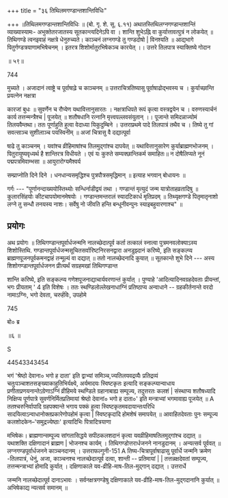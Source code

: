 +++
title = "३६ तिथिलमगण्डान्तशान्तिविधिः"

+++
॥तिथिलमगण्डान्तशान्तिविधिः ॥ (बो. गृ. शे. सू. ६.११) अथातस्तिथिलग्नगण्डान्तशान्तिं व्याख्यास्यामः- अभुक्तेतरजातस्य सूतकान्त्यदिनेऽपि वा । शान्ति शुभेऽह्नि वा कुर्यात्तावत्पुत्रं न लोकयेत् ॥ तिथिगण्डे त्वनइवाहं नक्षत्रे धेनुरुच्यते। काञ्चनं लग्नगण्डे तु गण्डदोषो | विनश्यति ॥ आद्यभागे पितुर्गण्डत्रयाणामभिषेचनम् । इतरत्र शिशोर्मातुरभिषेकञ्च कारयेत् ।। उत्तरे तिलपात्र स्याक्तिष्ये गोदान

॥ ५९॥

744

मुच्यते । अजादानं त्वाष्ट्रे च पूर्वाषाढ़े च काञ्चनम् ॥ उत्तराचित्रतिष्यासु पूर्वाषाढोद्भवस्य च । कुर्याच्छान्ति प्रयत्नेन नक्षत्रा

कारजां बुधः ॥ सुवर्णेन च रौप्येण यथावित्तानुसारतः । नक्षत्राधिपते रूपं कृत्वा वस्त्रद्वयेन च । वरुणस्यार्चनं कार्य तत्तन्मन्त्रैश्च | पूजयेत् ॥ शतौषधानि रत्नानि मृत्त्वपल्लवसंयुतान् ।। पूजान्ते समिदन्नाज्योमं तिलयवैम्तथा। ततः पूर्णाहुति हुत्वा वेदाध्या यिकुदुम्बिने । उत्तराप्रथमे पादे तिलपात्रं तथैव च । तिष्ये तु गां सवत्साञ्च सुशीलाञ्च पयस्विनीम् ॥ अजां चित्रासु वै दद्यात्पूर्वा

षाढे तु काञ्चनम् । यवांश्च व्रीहिमाषांश्च तिलमुद्गांश्च दापयेत् ॥ यथावित्तानुसारेण कुर्याब्राह्मणभोजनम् । पितुरायुष्यवृध्यर्थ है शान्तिरत्र विधीयते । एवं यः कुरुते सम्यक्छान्तिकर्म समाहितः॥ न दोषैलिप्यते नूनं पद्मपत्रमिवाम्भसा ॥ आयुरारोग्यमैश्वर्य

सम्प्राप्नोति दिने दिने । धनधान्यसमृद्धिश्च पुत्रपौत्रसमृद्धिमान् ॥ इत्याह भगवान् बोधायनः ॥

गर्गः --- "पूर्णानन्दाख्ययोस्तिथ्योः सन्धिर्नाडीद्वयं तथा । गण्डान्तं मृत्युदं जन्म यात्रोताहव्रतादिषु ॥ कुलारसिंहयोः कीटचापयोमानमेषयोः । गण्डान्तमन्तरालं स्यादटिकार्ध मृतिप्रदम् ॥ तिथ्यृक्षगण्डे पितृमातृनाशो लग्ने तु सन्धौ तनयस्य नाशः। सर्वेषु नो जीवति हन्ति बन्धूनीवन्पुनः स्याइबहुवारणाश्च" ॥
## प्रयोगः
अथ प्रयोगः ॥ तिथिगण्डान्तपूर्वार्धजन्मनि नालच्छेदात्पूर्व कर्ता तत्कालं स्नात्वा पुत्रमनवलोक्याऽस्य शिशोस्तिथि. गण्डान्तपूर्वार्धजन्मसूचितसर्वारिष्टनिरसनद्वारा अनडुझ्दानं करिष्ये, इति सङ्कल्प्य ब्राह्मणपूजनपूर्वकमनद्वाहं तन्मूल्यं वा दद्यात् ॥ ततो नालच्छेदनादि कुयात् ॥ सूतकान्ते शुभे दिने --- अस्य शिशोगण्डान्तपूर्वार्धजनन प्रीत्यर्थं सग्रहमखां तिथिगण्डान्त

शान्ति करिष्ये, इति सङ्कल्प्य गणेशपूजनाद्याचार्यवरणान्तं कुर्यात् । पुण्याहे 'आदित्यादिनवग्रहदेवताः प्रीयन्तां, भगः प्रीयताम् ' 4 इति विशेषः । ततः स्थण्डिलोल्लेखनाधाग्निं प्रतिष्ठाप्य अन्वाधाने -- ग्रहकीर्तनान्ते वरदो नामाऽग्निः, भगो देवता, चरुर्हविः, उपहोमे

745

बो० ब्र

॥६ ॥

S

44543343454

भगं 'श्रेष्ठो देवाना० भगो ह दाता' इति द्वाभ्यां समिञ्च,ज्यतिलयवद्रव्यैः प्रतिद्रव्यं चतुःपञ्चाशतसङ्ख्याकाहुतिभिर्यक्ष्ये, अर्यमादयः स्विष्टकृतः इत्यादि सङ्कल्प्यान्वाधाय प्रणीताप्रणयनान्तेऽग्रेणाऽग्निं व्रीहिमये स्थण्डिले ग्रहानाबाह्य सम्पूज्य, तदुत्तरतः कलशं | संस्थाप्य शतौषध्यादि निक्षिप्य पूर्णपात्रे सुवर्णनिर्मितप्रतिमायां श्रेष्ठो देवानां० भगो ह दाता०' इति मन्त्राभ्यां भगमावाह्य पूजयेत् ॥ A ततश्चरुनिर्वापादि ग्रहपक्वान्ते भगाय पक्कं हुत्वा स्विष्टकृतमवदायान्तःपरिधि सादयित्वाऽन्वाधानोक्तप्रकारेणोपहोमं कृत्वा | स्विष्टकृदादि होमशेषं समापयेत् ॥ आवाहितदेवताः पुनः सम्पूज्य कलशोदकेन–'समुद्रज्येष्ठाः' इत्यादिभिः पित्रादित्रयाणा

मभिषेकः। ब्राह्मणान्सम्पूज्य सांगतासिद्धये सपीठकलशदानं कृत्वा यवव्रीहिमाषतिलमुद्गांश्च दद्यात् ॥ यथाशक्ति दक्षिणादानं ब्राह्मण | भोजनश्च कार्यम् । तिथिगण्डोत्तरार्धजनने नानडुदानम् । अन्यत्सर्व पूर्ववत् ॥ लग्नगण्डपूर्वार्धजनने काञ्चनदानम् । उत्तराफल्गुनी-151 A तिष्य-चित्रापूर्वाषाढासु पूर्वार्धे जन्मनि क्रमेण -तिलपात्रं, धेनुं, अजा, काञ्चनश्च नालच्छेदात्पूर्व दत्वा, शान्ती -- प्रतिमायां | | तत्तन्नक्षदेवतां सम्पूज्य, तत्तन्मन्त्राभ्यां होमादि कुर्यात् । दक्षिणाकाले यव-व्रीहि-माष-तिल-मुद्गान् दद्यात् । उत्तरार्धे

जन्मनि नालच्छेदात्पूर्व दानाऽभावः । सर्वनक्षत्रगण्डेषु दक्षिणाकाले यव-व्रीहि-माष-तिल-मुद्गदानानि कुर्यात् ॥ अभिषेकाद्य न्यत्सर्व समानम् ॥
